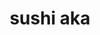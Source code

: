 ---
layout: place
title: "sushi aka"
permalink: /virginia/suffolk/sushi-aka.html
stateAbbr: VA
stateName: Virginia
cityName: Suffolk
seo:
  name: "sushi aka"
  type: Restaurant
  links: http://www.sushiaka.com/
description: "Looking for sushi in Suffolk, Virginia? Check out sushi aka for a delightful Japanese dining experience. Enjoy a variety of sushi and other dishes in a welco..."
place_id: ChIJb21qDw0PsIkRcdgDM7rjRCM
photos:
  - name: >-
      places/ChIJb21qDw0PsIkRcdgDM7rjRCM/photos/AeeoHcKfq3W0JKt2EE1jC0wKPzCCea2l-GlN2WqN5EEl4_DatpwiXu26dWtJ9XMYd4zD-P4MqfwA1I8TyBHFbRLh8yT17XKOrfdPTmo0PZ2zYQ7Rohuv9pDB5NyU-ZCz-ulNQ7dc9hFAO6IihSpIYo6OmaM7CpZH0S2yeU3HGgUE_FNvOBlq7DeWGr4JUHevCAHGdS6Z4lbM43GAjAeFHzPO5AdszPOsR_hOGdoep3Df4u-OUZTCyyvTCdZkM94d1k9Vq5an6CgOaRNDXcgGctf5TCIrLP7WEEYUNvurEL3BQDd0eVa6-lPjY7vv3nmMnROduPbWlxZ56VZguwzNHm6SiiYmMceV5jU-C2sm0EMPnc-1Q9ycGVWGmckgpHNuXho-4kn3s46eDIf9FEmIR4Gl1cOHb_4vy9X58D4jHFIqlMEnRg
    widthPx: 4800
    heightPx: 3253
    authorAttributions:
      - displayName: SC
        uri: https://maps.google.com/maps/contrib/112953678517521258705
        photoUri: >-
          https://lh3.googleusercontent.com/a-/ALV-UjUHBZpR4W-mDkfcpyB37fHkwl07nqo5O-9jyfVtPlL9V0fEcEe7=s100-p-k-no-mo
    flagContentUri: >-
      https://www.google.com/local/imagery/report/?cb_client=maps_api_places.places_api&image_key=!1e10!2sCIHM0ogKEICAgICKt52beA&hl=en-US
    googleMapsUri: >-
      https://www.google.com/maps/place//data=!3m4!1e2!3m2!1sCIHM0ogKEICAgICKt52beA!2e10!4m2!3m1!1s0x89b00f0d0f6a6d6f:0x2344e3ba3303d871
  - name: >-
      places/ChIJb21qDw0PsIkRcdgDM7rjRCM/photos/AeeoHcI30vk87hPie7aoD7Lzj6ukT45oko7gx3Dv3R96sKFhNjvhASHw-B2beCGzK7SBJWkfcaA0St7vQjrFIfVAWnrJOTvx1Puyo5WSLauTJiEjyBllCZDJKKxeoPre1U3p_AeQ5gSKE8wFJtDsMmnzgQlZn0ZR3Z-hvHvJZRjHg8dv33jmUaxNytvPS7xzbI4z2RrrKgRzPmgWkywXYorQ8IlhQxKtZlvN7Fc-G80RflYRvR_IaoRBR_LxJKLnNPyW0sOxiUphwdshhaObLfu4LyakOvzeLI0XgH79nl5DygEHKA
    widthPx: 3024
    heightPx: 4032
    authorAttributions:
      - displayName: sushi aka
        uri: https://maps.google.com/maps/contrib/110259548207316826585
        photoUri: >-
          https://lh3.googleusercontent.com/a-/ALV-UjVrkpPrHW3XsU_CQ70KEIHD3ifJteNRrY44Li6FuFdM6Wf5Qjw=s100-p-k-no-mo
    flagContentUri: >-
      https://www.google.com/local/imagery/report/?cb_client=maps_api_places.places_api&image_key=!1e10!2sAF1QipMQUiukU807jfFErE9p05sQk3hd4_flfGCHLjeb&hl=en-US
    googleMapsUri: >-
      https://www.google.com/maps/place//data=!3m4!1e2!3m2!1sAF1QipMQUiukU807jfFErE9p05sQk3hd4_flfGCHLjeb!2e10!4m2!3m1!1s0x89b00f0d0f6a6d6f:0x2344e3ba3303d871
  - name: >-
      places/ChIJb21qDw0PsIkRcdgDM7rjRCM/photos/AeeoHcJUKbNjUc0NNv_syM7tVhEZOCyHRF3u0Yt7e8_nvKva93kG0V0B36SiUe1D75SwFHONBirDkzcmfHkean6lCIK8u1luDMfb-2JP7lJeIxDCq-wmwdrVAsuJnUk9cAAJ2IyI1wXPeIGf0cLeWeZFg8F2mOC53dorTU_gEnZI15AGQi-zGoDtJtpbCcTcynrcJmH-TxYzfld7Eyrfk3VXYaFPgBWz-rH7GFX7xDAAO29xmZheHFjDG267AYPEG0BQJvsP60pCM2rBt66gf7x7RpF7pELYEcc__07OgYshLARjcQ
    widthPx: 612
    heightPx: 408
    authorAttributions:
      - displayName: sushi aka
        uri: https://maps.google.com/maps/contrib/110259548207316826585
        photoUri: >-
          https://lh3.googleusercontent.com/a-/ALV-UjVrkpPrHW3XsU_CQ70KEIHD3ifJteNRrY44Li6FuFdM6Wf5Qjw=s100-p-k-no-mo
    flagContentUri: >-
      https://www.google.com/local/imagery/report/?cb_client=maps_api_places.places_api&image_key=!1e10!2sAF1QipNoxIforidqCH0CRsuhzvgWKbpSTnNKnHvSW8ax&hl=en-US
    googleMapsUri: >-
      https://www.google.com/maps/place//data=!3m4!1e2!3m2!1sAF1QipNoxIforidqCH0CRsuhzvgWKbpSTnNKnHvSW8ax!2e10!4m2!3m1!1s0x89b00f0d0f6a6d6f:0x2344e3ba3303d871
  - name: >-
      places/ChIJb21qDw0PsIkRcdgDM7rjRCM/photos/AeeoHcKn_UZdf1_f7PIk1tTh_7pgkfH0o2g54be3GHf7z3Km1pk_wqpFOT_iUOiuzwKPbq3zc03AH15KCln1QPzoT9D63aLQo39K7TATu8l64Fg_3wZPJ2T3IzS_jPHC88jUnQVv0brqu6JSqgS84lkOqsDjPRdu44iKgq2_zGC6PXbhGjQ7i_oDygaLsNjd_rG08l81YlXrewrFN5-eLMCcSicp6oiK5zmiC_sWQpsZFccNAg8DoTN-js2BMB77zr1uDknfScQL53cIIiNPFpdcZfOpG17EznFy1NXoXgAhIjF0TEXtFFQGCbTheh519FjbQoS4O4iXHgS-2rL1vnl1TA0lueG3OUp9PkkLe3lVGyh3WdnCVUoNgpoDP1lNy6c_w2qb1h-GGIXKCZlnIppepv671QU-_eGnLRl5Yl8AFGatMQ
    widthPx: 4000
    heightPx: 3000
    authorAttributions:
      - displayName: Y Y
        uri: https://maps.google.com/maps/contrib/117118267416888379972
        photoUri: >-
          https://lh3.googleusercontent.com/a/ACg8ocKTK0VDpLG8l0gMAQVsZDiqa6yH0092bT-MAOD-ZYF9x5BSHs1e=s100-p-k-no-mo
    flagContentUri: >-
      https://www.google.com/local/imagery/report/?cb_client=maps_api_places.places_api&image_key=!1e10!2sCIHM0ogKEICAgICvz6ewOg&hl=en-US
    googleMapsUri: >-
      https://www.google.com/maps/place//data=!3m4!1e2!3m2!1sCIHM0ogKEICAgICvz6ewOg!2e10!4m2!3m1!1s0x89b00f0d0f6a6d6f:0x2344e3ba3303d871
  - name: >-
      places/ChIJb21qDw0PsIkRcdgDM7rjRCM/photos/AeeoHcJ5vxy3Y1J1_pJqx6iHHak87zHw8Rt801OdRAY91OhWsT2585YBAv9pLz8NL3Vo-AMB5dgSiJ37ozR7_3gyVHPxbs3WMF2s0acLhowb7r-cmNJ6GfbJlEZ2ecGFJPwWozPk8Zny9vrFIpekKMTJyA6Jmv5sK-n8pWbkdSAYumQhauaoG3yNE19z88u1KfVCEd-iUy8mLXewyaL62nkFE5oaUCp2p5iKFpg-56MdH3gS3J96cj1rz5UltSkpJV5wRZzbw_WxMCspZ0ueJrlnOXhYwNpaqdnJPVbpukd5e8f5TWvAzKRLcAqayho8Ca0dibvFyqbuumvqldByy52Bo1H_QZYoTspsLprfZ187HjGbsukVnd6_M5oQmTgcTSw-bGVweFNyKv1PWaA8SAAhKdVKmh_E9_df7e1MbwJH4uq2s-w
    widthPx: 3024
    heightPx: 4032
    authorAttributions:
      - displayName: Lexie Redd
        uri: https://maps.google.com/maps/contrib/101415576870035089560
        photoUri: >-
          https://lh3.googleusercontent.com/a/ACg8ocIFuq3m-hOItBeQqDCjvo40ze8Kwiq3AaKdMjuWOqTaeyGQug=s100-p-k-no-mo
    flagContentUri: >-
      https://www.google.com/local/imagery/report/?cb_client=maps_api_places.places_api&image_key=!1e10!2sCIHM0ogKEICAgIDH59XzkQE&hl=en-US
    googleMapsUri: >-
      https://www.google.com/maps/place//data=!3m4!1e2!3m2!1sCIHM0ogKEICAgIDH59XzkQE!2e10!4m2!3m1!1s0x89b00f0d0f6a6d6f:0x2344e3ba3303d871
  - name: >-
      places/ChIJb21qDw0PsIkRcdgDM7rjRCM/photos/AeeoHcI_FEmYR-PmrTjYZk7XlfvSdLAzsXvgZlS3AcVi-i5CoPUI05Jb53BOr3-qHODGxEdHUy0HqrLDp2DK9LqQusnEzRbh6lFsyXXBwE5uiM9VYn-jEiYvAHKimsRQxx-7TjoPHsJg3MXJ8yGqaimXoDECqtuim2z6XMpHOYGTJ_7sbeiqCdEbX0MKZk7TdCDLOW5VFODWxK3y9VTKGIzKXsxEzZ2UE24HhZM40ixfAL9etLLKJuqYF5GP2heZiVrxIFmM3Rc_l8TGppGAydaBi2GMbTrX5_dzgBnyYg1FUT21-Fev7xnQ0nngntfjPfBMvcw9-zaree3ZTHKWLFjHZbJ0cXwDvI9euSVCeypEYG0cv-nf0fmeFxrDiwEesUMmXXVzXIhzx0JGpx-OUefMQN73kwOdYDs5Km3JA34X2MHizc4
    widthPx: 4000
    heightPx: 3000
    authorAttributions:
      - displayName: Y Y
        uri: https://maps.google.com/maps/contrib/117118267416888379972
        photoUri: >-
          https://lh3.googleusercontent.com/a/ACg8ocKTK0VDpLG8l0gMAQVsZDiqa6yH0092bT-MAOD-ZYF9x5BSHs1e=s100-p-k-no-mo
    flagContentUri: >-
      https://www.google.com/local/imagery/report/?cb_client=maps_api_places.places_api&image_key=!1e10!2sCIHM0ogKEICAgICv8Zin4wE&hl=en-US
    googleMapsUri: >-
      https://www.google.com/maps/place//data=!3m4!1e2!3m2!1sCIHM0ogKEICAgICv8Zin4wE!2e10!4m2!3m1!1s0x89b00f0d0f6a6d6f:0x2344e3ba3303d871
  - name: >-
      places/ChIJb21qDw0PsIkRcdgDM7rjRCM/photos/AeeoHcIQ4ZxGPCyOLAkcCWURnn2Hm9T5TNumz-wVsN6I70NV84cRc28mqMSo2ODsvyOOJO-hwLiV6zXIdDV6ZyyYDfVoJllfgAAGUc5z3bI_h9Gen37tBe2yQW1bcPq7IoOVcmbh5wo2Qa-hE_OTWr_Lf6Id_6M8GeSZaZnQb9Gh-HNcyIvnbrdpqipTyq3NZ14Mx5kqYA9ual8xaCDVER6siNPaD6ugP_sDqWwVqhj7od5zqNnhXhRjtEuu38S2jD7ff1pa2qGb2UnNHh9XGFZGq4a2EF2XCWLIdvEbLOEsnOtLgpBbC5_S1xOuRQ0NJSnxWzi_cLOYnhPZxxsM9iQq_h1sIQ-O961rvy4JkiDdY3szHAJx23dXW6W5ZWCG3VbhtkAfkPWTndlSV_jyML-T4pr5mg9X8JKtzZZ10SyXJUAXPmAq
    widthPx: 4032
    heightPx: 3024
    authorAttributions:
      - displayName: SC
        uri: https://maps.google.com/maps/contrib/112953678517521258705
        photoUri: >-
          https://lh3.googleusercontent.com/a-/ALV-UjUHBZpR4W-mDkfcpyB37fHkwl07nqo5O-9jyfVtPlL9V0fEcEe7=s100-p-k-no-mo
    flagContentUri: >-
      https://www.google.com/local/imagery/report/?cb_client=maps_api_places.places_api&image_key=!1e10!2sCIHM0ogKEICAgIDJxaXh_gE&hl=en-US
    googleMapsUri: >-
      https://www.google.com/maps/place//data=!3m4!1e2!3m2!1sCIHM0ogKEICAgIDJxaXh_gE!2e10!4m2!3m1!1s0x89b00f0d0f6a6d6f:0x2344e3ba3303d871
  - name: >-
      places/ChIJb21qDw0PsIkRcdgDM7rjRCM/photos/AeeoHcLbMgX4ffl0dp_cbbnxFfp6gErBS7SeVM5ZCidDn5VK79ct-k7L5QWVd_pmCi82JKTxvjfmf_df47_-WSx3FInc2USJvdz0TxFAOvzYTB3M4ymOEXkzRDXiQD-HhVydZSJLAzvOo6wDkshV-K5b8nUnsKpwP87c4MvEU0Ai4uMKfKfCm5xpawPZzqfmgtVFuxt7WKSeNpndO3H0Au2CqFWoPepfNu2Wnyz9rKG2fOVNaYN5zhq9argn0-JxJMKAwO8Q32pb5k9OHRNzKGMS7zds8vPSiOrt__y0yZkE4ULx3Sbqn3AATqVdIxAYloB9LTYdnnCRzFBdS9HIrdpLpIoA0_XOHlfU8V7ZyIQX-OtQiBe-8Ev1FXDbgjivz_tWvVE4xYLW1FxCQ6RVmPvLk3Oh_vM0WEEc1aTnm5Xa5XERyQ
    widthPx: 3024
    heightPx: 4032
    authorAttributions:
      - displayName: Lexie Redd
        uri: https://maps.google.com/maps/contrib/101415576870035089560
        photoUri: >-
          https://lh3.googleusercontent.com/a/ACg8ocIFuq3m-hOItBeQqDCjvo40ze8Kwiq3AaKdMjuWOqTaeyGQug=s100-p-k-no-mo
    flagContentUri: >-
      https://www.google.com/local/imagery/report/?cb_client=maps_api_places.places_api&image_key=!1e10!2sCIHM0ogKEICAgIDH59XzUQ&hl=en-US
    googleMapsUri: >-
      https://www.google.com/maps/place//data=!3m4!1e2!3m2!1sCIHM0ogKEICAgIDH59XzUQ!2e10!4m2!3m1!1s0x89b00f0d0f6a6d6f:0x2344e3ba3303d871
  - name: >-
      places/ChIJb21qDw0PsIkRcdgDM7rjRCM/photos/AeeoHcIhHbczJBJw-jKk54gbjaOWox27OrbxgMS9hf2tD0avV2OyyCiuR3eZlSeGGMBiGgddbc1OxOLYKJBEAD9siXTvv3d3QqO7YulWAyyoYnNr4dOhOPi3fqYTTb4qMpGtBmHUocWC5r3pTkOi6i6ktaSvi0KJddFKP_HIeVpr-Ya9yePCz8gufVWnrO50ytTZeaOL5V9BMYyRaGWP4rt2w1iqrpl_4B-2y0RZZcmMlfQRZ0TUzMtH31Sls4MdFXv3WQkLvEad2ZM6FP2_u8HtT_w0KFHxKc8vBP99xQ2R7sPGP541inJwhVmt4EXATPxaaHG8I3Ry42W6IPrlnI5UnoKa3aoBn06N3asdgxGgeZqVDFN-KhIIFkYTyW410Zf_5f0aB0lPRmxndDigTHVqwMGNOtI21W7wvhN1Jphmcn6uOl90
    widthPx: 3024
    heightPx: 4032
    authorAttributions:
      - displayName: Ginny Rowe
        uri: https://maps.google.com/maps/contrib/109583774939023786805
        photoUri: >-
          https://lh3.googleusercontent.com/a-/ALV-UjXtWU80EU4VIzTo6CIxP7NNLiXhtpry22FrtP9BGr2Rn3Sl-koC=s100-p-k-no-mo
    flagContentUri: >-
      https://www.google.com/local/imagery/report/?cb_client=maps_api_places.places_api&image_key=!1e10!2sCIHM0ogKEICAgIDrmNDn3QE&hl=en-US
    googleMapsUri: >-
      https://www.google.com/maps/place//data=!3m4!1e2!3m2!1sCIHM0ogKEICAgIDrmNDn3QE!2e10!4m2!3m1!1s0x89b00f0d0f6a6d6f:0x2344e3ba3303d871
  - name: >-
      places/ChIJb21qDw0PsIkRcdgDM7rjRCM/photos/AeeoHcKfInulnGR3hOI7J0UTOr5wmJE2xs85POKgOCiRO4Qx--TU_mgUStmRDWAL1GkQvMzID1TAjZm9Yi449WQnTJEXZ1hPXt4VejqY49C_8bH7oBOaVkkajVAkL0RCJTOLGA02Xm1OmpH4OVk_9wpodt3ULlElRoon-t1Oa-90n1LHQJKMcqoPkwkbfKthmO1A_X1_NXHBtPIbBTAXTK3b0CYlsbbqcCCt9Cjj62DK6CwqiVfRrWkoJSbPYFPxMCo_RAlRCenj38jBQEtnmk4NMr0VqgvhXiG9Wcxl7Cly4O8FU56qw3DACvEtNFpjM4DTKaIPlMGQeIU323cbPAtY-SW_-NeXIdpraYAXEWZJ0ZbxETU8SmIggkV0OpJc68gFLjjrIjUDwAx4Z38IoNymqe50gsjq2-Tq6Bef-vLKOQ6HYw
    widthPx: 4000
    heightPx: 2252
    authorAttributions:
      - displayName: Y Y
        uri: https://maps.google.com/maps/contrib/117118267416888379972
        photoUri: >-
          https://lh3.googleusercontent.com/a/ACg8ocKTK0VDpLG8l0gMAQVsZDiqa6yH0092bT-MAOD-ZYF9x5BSHs1e=s100-p-k-no-mo
    flagContentUri: >-
      https://www.google.com/local/imagery/report/?cb_client=maps_api_places.places_api&image_key=!1e10!2sCIHM0ogKEICAgICz8q3uHg&hl=en-US
    googleMapsUri: >-
      https://www.google.com/maps/place//data=!3m4!1e2!3m2!1sCIHM0ogKEICAgICz8q3uHg!2e10!4m2!3m1!1s0x89b00f0d0f6a6d6f:0x2344e3ba3303d871
address: 116 W Washington St, Suffolk, VA 23434, USA
street: 116 W Washington St
city: Suffolk
state: VA
zip: '23434'
country: USA
neighborhood: null
latitude: '36.728487'
longitude: '-76.583566'
accessibility_options:
  wheelchairAccessibleParking: true
  wheelchairAccessibleEntrance: true
  wheelchairAccessibleRestroom: true
  wheelchairAccessibleSeating: true
business_status: OPERATIONAL
name: sushi aka
google_maps_links:
  directionsUri: >-
    https://www.google.com/maps/dir//''/data=!4m7!4m6!1m1!4e2!1m2!1m1!1s0x89b00f0d0f6a6d6f:0x2344e3ba3303d871!3e0
  placeUri: https://maps.google.com/?cid=2541406478603114609
  writeAReviewUri: >-
    https://www.google.com/maps/place//data=!4m3!3m2!1s0x89b00f0d0f6a6d6f:0x2344e3ba3303d871!12e1
  reviewsUri: >-
    https://www.google.com/maps/place//data=!4m4!3m3!1s0x89b00f0d0f6a6d6f:0x2344e3ba3303d871!9m1!1b1
  photosUri: >-
    https://www.google.com/maps/place//data=!4m3!3m2!1s0x89b00f0d0f6a6d6f:0x2344e3ba3303d871!10e5
primary_type: Asian Restaurant
opening_hours:
  regular: null
  current: null
secondary_opening_hours:
  regular:
    weekdayDescriptions: null
    type: null
  current:
    weekdayDescriptions: null
    type: null
phone: (757) 923-1160
price_level: null
price_range: $30 &ndash; $50
rating: '4.7'
rating_count: 338
website: http://www.sushiaka.com/
reviews:
  - name: >-
      places/ChIJb21qDw0PsIkRcdgDM7rjRCM/reviews/ChdDSUhNMG9nS0VJQ0FnSUNQcm9EUzBRRRAB
    relativePublishTimeDescription: 4 months ago
    rating: 5
    text:
      text: >-
        We love this restaurant! Hands down the BEST sushi/sashimi in Hampton
        Roads area and abroad. You know it’s going to be a quality sushi
        restaurant when the sushi chef owns it. It’s a small intimate
        atmosphere, and their staff is only a few people. Everyone who works
        there is like a family. Every dish including the desserts are made in
        house, and they use fresh seasonal produce sourced from local farms. If
        you’re not 100% a fan of sushi or fish they have some incredible pork,
        beef and chicken dishes as well. Sometimes they’ll feature Kobe beef
        cuts. Yum! Our family loves sushi and most of the time when we order
        takeout or dine in we give them a budget for a sushi platter, and tell
        them what our likes and dislikes are and Chef Mike will create an
        amazing assortment for us. A home run every time. During cooler months
        they’ll have pork belly ramen, which my daughter craves it’s so good.
        All around I highly recommend Sushi Aka to everyone who visits Suffolk
        or lives in the area. I’ve met people from Richmond who make it a
        special point to eat there. It’s a gem in downtown Suffolk. Support
        local small businesses and help local math!
      languageCode: en
    originalText:
      text: >-
        We love this restaurant! Hands down the BEST sushi/sashimi in Hampton
        Roads area and abroad. You know it’s going to be a quality sushi
        restaurant when the sushi chef owns it. It’s a small intimate
        atmosphere, and their staff is only a few people. Everyone who works
        there is like a family. Every dish including the desserts are made in
        house, and they use fresh seasonal produce sourced from local farms. If
        you’re not 100% a fan of sushi or fish they have some incredible pork,
        beef and chicken dishes as well. Sometimes they’ll feature Kobe beef
        cuts. Yum! Our family loves sushi and most of the time when we order
        takeout or dine in we give them a budget for a sushi platter, and tell
        them what our likes and dislikes are and Chef Mike will create an
        amazing assortment for us. A home run every time. During cooler months
        they’ll have pork belly ramen, which my daughter craves it’s so good.
        All around I highly recommend Sushi Aka to everyone who visits Suffolk
        or lives in the area. I’ve met people from Richmond who make it a
        special point to eat there. It’s a gem in downtown Suffolk. Support
        local small businesses and help local math!
      languageCode: en
    authorAttribution:
      displayName: Hillarey Breedlove
      uri: https://www.google.com/maps/contrib/118414045824468089184/reviews
      photoUri: >-
        https://lh3.googleusercontent.com/a/ACg8ocIPfVDMVqL_wNrKE26HAZ-tThdP3kgiq3wUSEPP4POZt_T7bg=s128-c0x00000000-cc-rp-mo
    publishTime: '2024-11-24T13:28:32.615648Z'
    flagContentUri: >-
      https://www.google.com/local/review/rap/report?postId=ChdDSUhNMG9nS0VJQ0FnSUNQcm9EUzBRRRAB&d=17924085&t=1
    googleMapsUri: >-
      https://www.google.com/maps/reviews/data=!4m6!14m5!1m4!2m3!1sChdDSUhNMG9nS0VJQ0FnSUNQcm9EUzBRRRAB!2m1!1s0x89b00f0d0f6a6d6f:0x2344e3ba3303d871
  - name: >-
      places/ChIJb21qDw0PsIkRcdgDM7rjRCM/reviews/ChZDSUhNMG9nS0VJQ0FnSURybU5DYkVnEAE
    relativePublishTimeDescription: 9 months ago
    rating: 5
    text:
      text: >-
        We had a really good experience. Food is awesome and service is good.
        The atmosphere is a bit dark lighting so elders have to use a flashlight
        on their phone to see. First, the chef offers a tasty free tuna and
        avocado starter. I got a Roppongi drink and it was great! The chicken
        teriyaki is SO good. The rainbow roll is so good too!! It’s dessert week
        so they offered a banana split and strawberry cheesecake and they were
        to DIE for! Definitely recommend checking this place out! Mike is
        awesome!
      languageCode: en
    originalText:
      text: >-
        We had a really good experience. Food is awesome and service is good.
        The atmosphere is a bit dark lighting so elders have to use a flashlight
        on their phone to see. First, the chef offers a tasty free tuna and
        avocado starter. I got a Roppongi drink and it was great! The chicken
        teriyaki is SO good. The rainbow roll is so good too!! It’s dessert week
        so they offered a banana split and strawberry cheesecake and they were
        to DIE for! Definitely recommend checking this place out! Mike is
        awesome!
      languageCode: en
    authorAttribution:
      displayName: Ginny Rowe
      uri: https://www.google.com/maps/contrib/109583774939023786805/reviews
      photoUri: >-
        https://lh3.googleusercontent.com/a-/ALV-UjXtWU80EU4VIzTo6CIxP7NNLiXhtpry22FrtP9BGr2Rn3Sl-koC=s128-c0x00000000-cc-rp-mo-ba4
    publishTime: '2024-07-14T01:13:38.947332Z'
    flagContentUri: >-
      https://www.google.com/local/review/rap/report?postId=ChZDSUhNMG9nS0VJQ0FnSURybU5DYkVnEAE&d=17924085&t=1
    googleMapsUri: >-
      https://www.google.com/maps/reviews/data=!4m6!14m5!1m4!2m3!1sChZDSUhNMG9nS0VJQ0FnSURybU5DYkVnEAE!2m1!1s0x89b00f0d0f6a6d6f:0x2344e3ba3303d871
  - name: >-
      places/ChIJb21qDw0PsIkRcdgDM7rjRCM/reviews/ChZDSUhNMG9nS0VJQ0FnSURkNmZ6UExBEAE
    relativePublishTimeDescription: a year ago
    rating: 5
    text:
      text: >-
        Wow! Just wow! This hidden gem is a MUST VISIT! Dinner here was
        absolutely amazing from start to finish. The service was superb, the
        staff was very friendly and extremely attentive, I couldn't ask for
        better.


        We got the calamari and one of the appetizer specials. Both were
        awesome. The dipping sauce for the calamari was on another level!


        My friend and I both got platters, he got the 40 piece sashimi combo and
        I got the chef's choice platter. The food was absolutely stunning. The
        quality was immaculate, some of the best sushi I've had outside of
        Japan.


        I ordered dessert, got the blackberry swirl icecream, it was stunning!


        All in all an outstanding experience. I'll definitely be back and I
        cannot express how highly I recommend this place.
      languageCode: en
    originalText:
      text: >-
        Wow! Just wow! This hidden gem is a MUST VISIT! Dinner here was
        absolutely amazing from start to finish. The service was superb, the
        staff was very friendly and extremely attentive, I couldn't ask for
        better.


        We got the calamari and one of the appetizer specials. Both were
        awesome. The dipping sauce for the calamari was on another level!


        My friend and I both got platters, he got the 40 piece sashimi combo and
        I got the chef's choice platter. The food was absolutely stunning. The
        quality was immaculate, some of the best sushi I've had outside of
        Japan.


        I ordered dessert, got the blackberry swirl icecream, it was stunning!


        All in all an outstanding experience. I'll definitely be back and I
        cannot express how highly I recommend this place.
      languageCode: en
    authorAttribution:
      displayName: Juniper Shively
      uri: https://www.google.com/maps/contrib/115481669022595550117/reviews
      photoUri: >-
        https://lh3.googleusercontent.com/a/ACg8ocKFRV8puVeespXrDyafFiwvRrv3zPj4xvxdOQdSXsk1ChdWcQ=s128-c0x00000000-cc-rp-mo-ba4
    publishTime: '2024-02-24T23:36:51.269614Z'
    flagContentUri: >-
      https://www.google.com/local/review/rap/report?postId=ChZDSUhNMG9nS0VJQ0FnSURkNmZ6UExBEAE&d=17924085&t=1
    googleMapsUri: >-
      https://www.google.com/maps/reviews/data=!4m6!14m5!1m4!2m3!1sChZDSUhNMG9nS0VJQ0FnSURkNmZ6UExBEAE!2m1!1s0x89b00f0d0f6a6d6f:0x2344e3ba3303d871
  - name: >-
      places/ChIJb21qDw0PsIkRcdgDM7rjRCM/reviews/ChZDSUhNMG9nS0VJQ0FnSURGMnN1RVNnEAE
    relativePublishTimeDescription: 5 months ago
    rating: 5
    text:
      text: >-
        The most authentic sushi and sashimi place I ever tasted here in
        Virginia! We were station in Japan for 3 years and I fall in love with
        their culture, place and food. We’ve been here 5 years now, so far this
        is the best place I found. This place is so amazing and so authentic
        sushi, specially the sashimi! AKA is local and own by the chief that
        work closely with the famous Japanese sushi chef from Philadelphia! I
        don’t know if you’re that craze with sushi and sashimi to drive an hour
        away but it’s all worth it! It’s the closest one from authentic Japanese
        sushi and sashimi! From their salad, appetizer, main course, up to
        dessert (red bean cream brûlée) ! Even their alcohol is really good!.

        Highly recommended!
      languageCode: en
    originalText:
      text: >-
        The most authentic sushi and sashimi place I ever tasted here in
        Virginia! We were station in Japan for 3 years and I fall in love with
        their culture, place and food. We’ve been here 5 years now, so far this
        is the best place I found. This place is so amazing and so authentic
        sushi, specially the sashimi! AKA is local and own by the chief that
        work closely with the famous Japanese sushi chef from Philadelphia! I
        don’t know if you’re that craze with sushi and sashimi to drive an hour
        away but it’s all worth it! It’s the closest one from authentic Japanese
        sushi and sashimi! From their salad, appetizer, main course, up to
        dessert (red bean cream brûlée) ! Even their alcohol is really good!.

        Highly recommended!
      languageCode: en
    authorAttribution:
      displayName: michelle Estes
      uri: https://www.google.com/maps/contrib/117399633029066181685/reviews
      photoUri: >-
        https://lh3.googleusercontent.com/a-/ALV-UjUeIVS3zdiSsOE5aoDZv5H7mswFhTAszmdhIRkrRP3u5bVgoGVthw=s128-c0x00000000-cc-rp-mo-ba5
    publishTime: '2024-10-24T01:26:26.491588Z'
    flagContentUri: >-
      https://www.google.com/local/review/rap/report?postId=ChZDSUhNMG9nS0VJQ0FnSURGMnN1RVNnEAE&d=17924085&t=1
    googleMapsUri: >-
      https://www.google.com/maps/reviews/data=!4m6!14m5!1m4!2m3!1sChZDSUhNMG9nS0VJQ0FnSURGMnN1RVNnEAE!2m1!1s0x89b00f0d0f6a6d6f:0x2344e3ba3303d871
  - name: >-
      places/ChIJb21qDw0PsIkRcdgDM7rjRCM/reviews/ChdDSUhNMG9nS0VJQ0FnSUNkak5hc3V3RRAB
    relativePublishTimeDescription: a year ago
    rating: 5
    text:
      text: >-
        Excellent! We've been dying for a real sushi spot....Finally! Everything
        was fabulous! We had the chef's sashimi/sushi combo, uni soup, toro,
        cheesecake- try it all! Fish was fresh, there was a wonderful selection.
        Our waitress was also so sweet. My only complaint is that we did pay for
        something that we never received as we ordered a lot, so something got
        lost in the shuffle of bringing many dishes out. We will still return,
        we absolutely enjoyed our meal!
      languageCode: en
    originalText:
      text: >-
        Excellent! We've been dying for a real sushi spot....Finally! Everything
        was fabulous! We had the chef's sashimi/sushi combo, uni soup, toro,
        cheesecake- try it all! Fish was fresh, there was a wonderful selection.
        Our waitress was also so sweet. My only complaint is that we did pay for
        something that we never received as we ordered a lot, so something got
        lost in the shuffle of bringing many dishes out. We will still return,
        we absolutely enjoyed our meal!
      languageCode: en
    authorAttribution:
      displayName: Anitha
      uri: https://www.google.com/maps/contrib/116890191186377705866/reviews
      photoUri: >-
        https://lh3.googleusercontent.com/a-/ALV-UjXNPejI6r7Sj9D_I12KEo6L_dhZ9O2BS-CCT3gBK7bmRRckxTL-qw=s128-c0x00000000-cc-rp-mo-ba6
    publishTime: '2024-02-13T03:54:28.296125Z'
    flagContentUri: >-
      https://www.google.com/local/review/rap/report?postId=ChdDSUhNMG9nS0VJQ0FnSUNkak5hc3V3RRAB&d=17924085&t=1
    googleMapsUri: >-
      https://www.google.com/maps/reviews/data=!4m6!14m5!1m4!2m3!1sChdDSUhNMG9nS0VJQ0FnSUNkak5hc3V3RRAB!2m1!1s0x89b00f0d0f6a6d6f:0x2344e3ba3303d871
parking_options:
  freeParkingLot: true
  freeStreetParking: true
  valetParking: false
payment_options:
  acceptsCreditCards: true
  acceptsDebitCards: true
  acceptsCashOnly: false
allow_dogs: null
curbside_pickup: true
delivery: false
dine_in: true
good_for_children: null
good_for_groups: true
good_for_sports: false
live_music: false
menu_for_children: false
outdoor_seating: true
reservable: true
restroom: true
serves_beer: true
serves_breakfast: false
serves_brunch: false
serves_cocktails: true
serves_coffee: true
serves_dinner: true
serves_dessert: true
serves_lunch: null
serves_vegetarian_food: true
serves_wine: true
takeout: true
summary: null

---